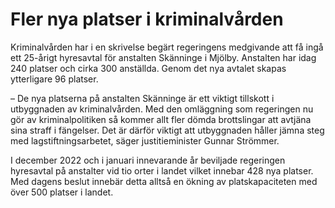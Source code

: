 # Fler nya platser i kriminalvården

Kriminalvården har i en skrivelse begärt regeringens medgivande att få ingå ett 25-årigt hyresavtal för anstalten Skänninge i Mjölby. Anstalten har idag 240 platser och cirka 300 anställda. Genom det nya avtalet skapas ytterligare 96 platser.

– De nya platserna på anstalten Skänninge är ett viktigt tillskott i utbyggnaden av kriminalvården. Med den omläggning som regeringen nu gör av kriminalpolitiken så kommer allt fler dömda brottslingar att avtjäna sina straff i fängelser. Det är därför viktigt att utbyggnaden håller jämna steg med lagstiftningsarbetet, säger justitieminister Gunnar Strömmer.

I december 2022 och i januari innevarande år beviljade regeringen hyresavtal på anstalter vid tio orter i landet vilket innebar 428 nya platser. Med dagens beslut innebär detta alltså en ökning av platskapaciteten med över 500 platser i landet.
